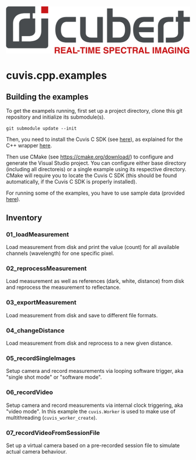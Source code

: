 ![image](https://raw.githubusercontent.com/cubert-hyperspectral/cuvis.sdk/main/branding/logo/banner.png)

# cuvis.cpp.examples

## Building the examples
To get the exampels running, first set up a project directory, clone this git repository and initialize its submodule(s).

```
git submodule update --init
```

Then, you need to install the Cuvis C SDK (see [here](https://cloud.cubert-gmbh.de/s/q3YiPZPJe5oXziZ)), as explained for the C++ wrapper [here](https://github.com/cubert-hyperspectral/cuvis.cpp).

Then use CMake (see https://cmake.org/download/) to configure and generate the Visual Studio project. You can configure either base directory (including all directoreis) or a single example using its respective directory.
CMake will require you to locate the Cuvis C SDK (this should be found automatically, if the Cuvis C SDK is properly installed). 

For running some of the examples, you have to use sample data (provided [here](https://cloud.cubert-gmbh.de/s/SrkSRja5FKGS2Tw)).

## Inventory

### 01_loadMeasurement
Load measurement from disk and print the value (count) for all available channels (wavelength) for one specific pixel.

### 02_reprocessMeasurement
Load measurement as well as references (dark, white, distance) from disk and reprocess the measurement to reflectance.

### 03_exportMeasurement
Load measurement from disk and save to different file formats.

### 04_changeDistance
Load measurement from disk and reprocess to a new given distance.

### 05_recordSingleImages
Setup camera and record measurements via looping software trigger, aka 
"single shot mode" or "software mode".

### 06_recordVideo
Setup camera and record measurements via internal clock triggering, aka "video mode". In this example the `cuvis.Worker` is used to make use of multithreading (`cuvis_worker_create`).

### 07_recordVideoFromSessionFile
Set up a virtual camera based on a pre-recorded session file to simulate actual camera behaviour.
